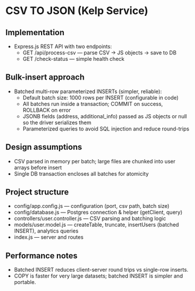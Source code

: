 # CSV TO JSON (Kelp Service)

## Implementation 
- Express.js REST API with two endpoints:
  - GET /api/process-csv — parse CSV -> JS objects -> save to DB
  - GET /check-status — simple health check

## Bulk-insert approach 
- Batched multi-row parameterized INSERTs (simpler, reliable):
  - Default batch size: 1000 rows per INSERT (configurable in code)
  - All batches run inside a transaction; COMMIT on success, ROLLBACK on error
  - JSONB fields (address, additional_info) passed as JS objects or null so the driver serializes them
  - Parameterized queries to avoid SQL injection and reduce round-trips

## Design assumptions
- CSV parsed in memory per batch; large files are chunked into user arrays before insert
- Single DB transaction encloses all batches for atomicity

## Project structure 
- config/app.config.js — configuration (port, csv path, batch size)
- config/database.js — Postgres connection & helper (getClient, query)
- controllers/user.controller.js — CSV parsing and batching logic
- models/user.model.js — createTable, truncate, insertUsers (batched INSERT), analytics queries
- index.js — server and routes

## Performance notes
- Batched INSERT reduces client-server round trips vs single-row inserts.
- COPY is faster for very large datasets; batched INSERT is simpler and portable.
